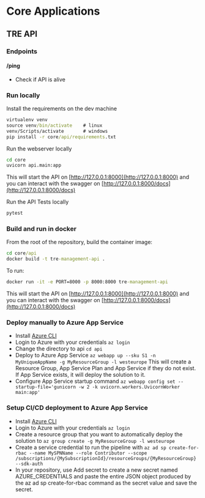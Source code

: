 # Core Applications

## TRE API

### Endpoints

#### /ping

- Check if API is alive

### Run locally

Install the requirements on the dev machine

```cmd
virtualenv venv
source venv/bin/activate    # linux
venv/Scripts/activate       # windows
pip install -r core/api/requirements.txt
```

Run the webserver locally

```cmd
cd core
uvicorn api.main:app
```

This will start the API on [http://127.0.0.1:8000](http://127.0.0.1:8000) and you can interact with the swagger on [http://127.0.0.1:8000/docs](http://127.0.0.1:8000/docs)

Run the API Tests locally

```cmd
pytest
```

### Build and run in docker

From the root of the repository, build the container image:

```cmd
cd core/api
docker build -t tre-management-api .
```

To run:
```cmd
docker run -it -e PORT=8000 -p 8000:8000 tre-management-api
```

This will start the API on [http://127.0.0.1:8000](http://127.0.0.1:8000) and you can interact with the swagger on [http://127.0.0.1:8000/docs](http://127.0.0.1:8000/docs)

### Deploy manually to Azure App Service

- Install [Azure CLI](https://docs.microsoft.com/en-us/cli/azure/install-azure-cli)
- Login to Azure with your credentials `az login`
- Change the directory to api `cd api`
- Deploy to Azure App Service `az webapp up --sku S1 -n MyUniqueAppName -g MyResourceGroup -l westeurope` This will create a Resource Group, App Service Plan and App Service if they do not exist. If App Service exists, it will deploy the solution to it.
- Configure App Service startup command `az webapp config set --startup-file='gunicorn -w 2 -k uvicorn.workers.UvicornWorker main:app'`

### Setup CI/CD deployment to Azure App Service

- Install [Azure CLI](https://docs.microsoft.com/en-us/cli/azure/install-azure-cli)
- Login to Azure with your credentials `az login`
- Create a resource group that you want to automatically deploy the solution to `az group create -g MyResourceGroup -l westeurope`
- Create a service credential to run the pipeline with `az ad sp create-for-rbac --name MySPNName --role Contributor --scope /subscriptions/{MySubscriptionId}/resourceGroups/{MyResourceGroup} --sdk-auth`
- In your repository, use Add secret to create a new secret named AZURE_CREDENTIALS and paste the entire JSON object produced by the az ad sp create-for-rbac command as the secret value and save the secret.
